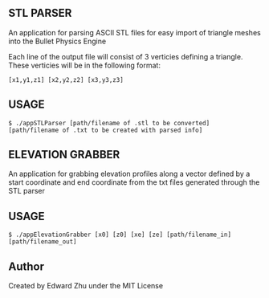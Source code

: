 STL PARSER
------------
An application for parsing ASCII STL files for easy import of triangle meshes into the Bullet Physics Engine

Each line of the output file will consist of 3 verticies defining a triangle. These verticies will be in the following format: 

    [x1,y1,z1] [x2,y2,z2] [x3,y3,z3]

USAGE
-----------
    $ ./appSTLParser [path/filename of .stl to be converted] [path/filename of .txt to be created with parsed info]

ELEVATION GRABBER
-----------
An application for grabbing elevation profiles along a vector defined by a start coordinate and end coordinate from the txt files generated through the STL parser

USAGE
-----------
    $ ./appElevationGrabber [x0] [z0] [xe] [ze] [path/filename_in] [path/filename_out]

Author
-----------
Created by Edward Zhu under the MIT License
